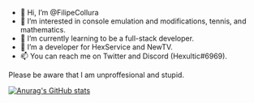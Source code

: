 - 👋 Hi, I’m @FilipeCollura
- 👀 I’m interested in console emulation and modifications, tennis, and mathematics.
- 🌱 I’m currently learning to be a full-stack developer.
- 💞️ I’m a developer for HexService and NewTV.
- 📫 You can reach me on Twitter and Discord (Hexultic#6969).

Please be aware that I am unproffesional and stupid.

[![Anurag's GitHub stats](https://github-readme-stats.vercel.app/api?username=filipecollura)](https://github.com/anuraghazra/github-readme-stats)
